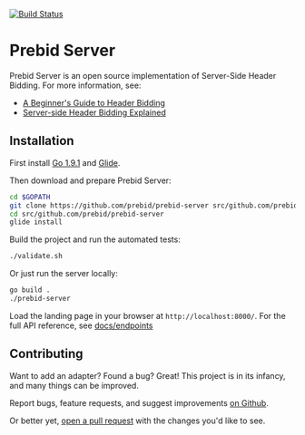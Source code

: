 [![Build Status](https://travis-ci.org/prebid/prebid-server.svg?branch=master)](https://travis-ci.org/prebid/prebid-server)

# Prebid Server

Prebid Server is an open source implementation of Server-Side Header Bidding.
For more information, see:

- [A Beginner's Guide to Header Bidding](http://adprofs.co/beginners-guide-to-header-bidding/)
- [Server-side Header Bidding Explained](http://www.adopsinsider.com/header-bidding/server-side-header-bidding/)

## Installation

First install [Go 1.9.1](https://golang.org/doc/install) and [Glide](https://github.com/Masterminds/glide#install).

Then download and prepare Prebid Server:

```bash
cd $GOPATH
git clone https://github.com/prebid/prebid-server src/github.com/prebid/prebid-server
cd src/github.com/prebid/prebid-server
glide install
```

Build the project and run the automated tests:

```bash
./validate.sh
```

Or just run the server locally:

```bash
go build .
./prebid-server
```

Load the landing page in your browser at `http://localhost:8000/`.
For the full API reference, see [docs/endpoints](docs/endpoints)


## Contributing

Want to add an adapter? Found a bug? Great! This project is in its infancy, and many things
can be improved.

Report bugs, feature requests, and suggest improvements [on Github](https://github.com/prebid/prebid-server/issues).

Or better yet, [open a pull request](https://github.com/prebid/prebid-server/compare) with the changes you'd like to see.

